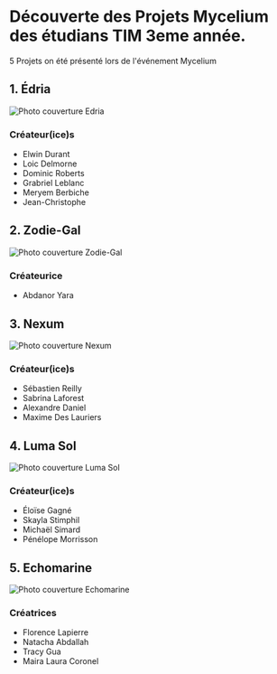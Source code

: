 # Découverte des Projets Mycelium des étudians TIM 3eme année.

5 Projets on été présenté lors de l'événement Mycelium


## 1. Édria

![Photo couverture Edria](Edria/Média/Edria_Couverture.png)
### Créateur(ice)s
- Elwin Durant
- Loic Delmorne
- Dominic Roberts
- Grabriel Leblanc
- Meryem Berbiche
- Jean-Christophe





## 2. Zodie-Gal

![Photo couverture Zodie-Gal](Zodie-Gal/Média/Zodie-Gal_Couverture.png)

### Créateurice
- Abdanor Yara

## 3. Nexum
![Photo couverture Nexum](Nexum/Média/Nexum_Couverture.png)

### Créateur(ice)s
- Sébastien Reilly
- Sabrina Laforest
- Alexandre Daniel
- Maxime Des Lauriers

## 4. Luma Sol
![Photo couverture Luma Sol](Luma_Sol/Média/Luma_Sol_Couverture.png)

### Créateur(ice)s
- Éloïse Gagné
- Skayla Stimphil
- Michaël Simard
- Pénélope Morrisson

## 5. Echomarine
![Photo couverture Echomarine](Echomarine/Média/Echomarine_Couverture.png)

### Créatrices
- Florence Lapierre
- Natacha Abdallah
- Tracy Gua
- Maira Laura Coronel
































